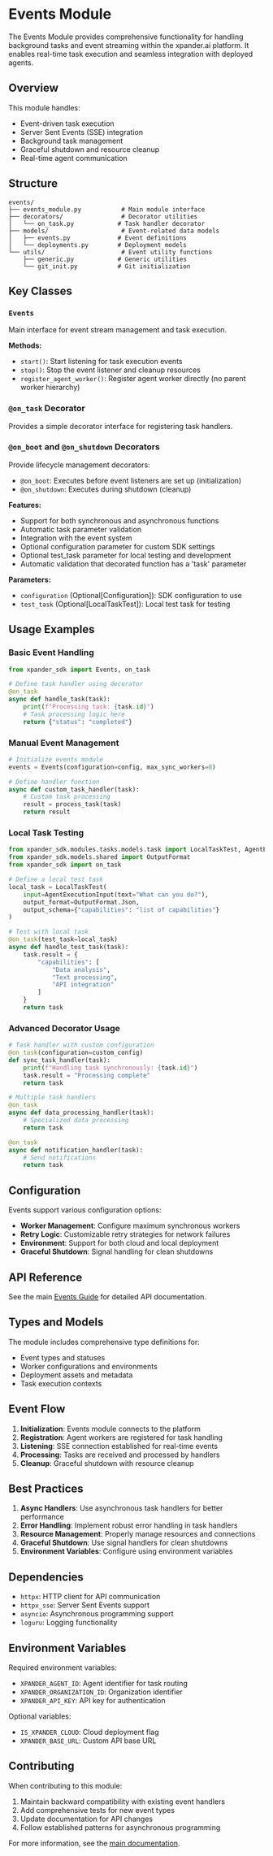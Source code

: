 # Events Module

The Events Module provides comprehensive functionality for handling background tasks and event streaming within the xpander.ai platform. It enables real-time task execution and seamless integration with deployed agents.

## Overview

This module handles:
- Event-driven task execution
- Server Sent Events (SSE) integration
- Background task management
- Graceful shutdown and resource cleanup
- Real-time agent communication

## Structure

```
events/
├── events_module.py           # Main module interface
├── decorators/                # Decorator utilities
│   └── on_task.py            # Task handler decorator
├── models/                    # Event-related data models
│   ├── events.py             # Event definitions
│   └── deployments.py        # Deployment models
└── utils/                     # Event utility functions
    ├── generic.py            # Generic utilities
    └── git_init.py           # Git initialization
```

## Key Classes

### `Events`
Main interface for event stream management and task execution.

**Methods:**
- `start()`: Start listening for task execution events
- `stop()`: Stop the event listener and cleanup resources
- `register_agent_worker()`: Register agent worker directly (no parent worker hierarchy)

### `@on_task` Decorator
Provides a simple decorator interface for registering task handlers.

### `@on_boot` and `@on_shutdown` Decorators
Provide lifecycle management decorators:
- `@on_boot`: Executes before event listeners are set up (initialization)
- `@on_shutdown`: Executes during shutdown (cleanup)

**Features:**
- Support for both synchronous and asynchronous functions
- Automatic task parameter validation
- Integration with the event system
- Optional configuration parameter for custom SDK settings
- Optional test_task parameter for local testing and development
- Automatic validation that decorated function has a 'task' parameter

**Parameters:**
- `configuration` (Optional[Configuration]): SDK configuration to use
- `test_task` (Optional[LocalTaskTest]): Local test task for testing

## Usage Examples

### Basic Event Handling
```python
from xpander_sdk import Events, on_task

# Define task handler using decorator
@on_task
async def handle_task(task):
    print(f"Processing task: {task.id}")
    # Task processing logic here
    return {"status": "completed"}
```

### Manual Event Management
```python
# Initialize events module
events = Events(configuration=config, max_sync_workers=8)

# Define handler function
async def custom_task_handler(task):
    # Custom task processing
    result = process_task(task)
    return result
```

### Local Task Testing
```python
from xpander_sdk.modules.tasks.models.task import LocalTaskTest, AgentExecutionInput
from xpander_sdk.models.shared import OutputFormat
from xpander_sdk import on_task

# Define a local test task
local_task = LocalTaskTest(
    input=AgentExecutionInput(text="What can you do?"),
    output_format=OutputFormat.Json,
    output_schema={"capabilities": "list of capabilities"}
)

# Test with local task
@on_task(test_task=local_task)
async def handle_test_task(task):
    task.result = {
        "capabilities": [
            "Data analysis",
            "Text processing", 
            "API integration"
        ]
    }
    return task
```

### Advanced Decorator Usage
```python
# Task handler with custom configuration
@on_task(configuration=custom_config)
def sync_task_handler(task):
    print(f"Handling task synchronously: {task.id}")
    task.result = "Processing complete"
    return task

# Multiple task handlers
@on_task
async def data_processing_handler(task):
    # Specialized data processing
    return task

@on_task
async def notification_handler(task):
    # Send notifications
    return task
```

## Configuration

Events support various configuration options:

- **Worker Management**: Configure maximum synchronous workers
- **Retry Logic**: Customizable retry strategies for network failures
- **Environment**: Support for both cloud and local deployment
- **Graceful Shutdown**: Signal handling for clean shutdowns

## API Reference

See the main [Events Guide](/docs/EVENTS.md) for detailed API documentation.

## Types and Models

The module includes comprehensive type definitions for:
- Event types and statuses
- Worker configurations and environments
- Deployment assets and metadata
- Task execution contexts

## Event Flow

1. **Initialization**: Events module connects to the platform
2. **Registration**: Agent workers are registered for task handling
3. **Listening**: SSE connection established for real-time events
4. **Processing**: Tasks are received and processed by handlers
5. **Cleanup**: Graceful shutdown with resource cleanup

## Best Practices

1. **Async Handlers**: Use asynchronous task handlers for better performance
2. **Error Handling**: Implement robust error handling in task handlers
3. **Resource Management**: Properly manage resources and connections
4. **Graceful Shutdown**: Use signal handlers for clean shutdowns
5. **Environment Variables**: Configure using environment variables

## Dependencies

- `httpx`: HTTP client for API communication
- `httpx_sse`: Server Sent Events support
- `asyncio`: Asynchronous programming support
- `loguru`: Logging functionality

## Environment Variables

Required environment variables:
- `XPANDER_AGENT_ID`: Agent identifier for task routing
- `XPANDER_ORGANIZATION_ID`: Organization identifier
- `XPANDER_API_KEY`: API key for authentication

Optional variables:
- `IS_XPANDER_CLOUD`: Cloud deployment flag
- `XPANDER_BASE_URL`: Custom API base URL

## Contributing

When contributing to this module:
1. Maintain backward compatibility with existing event handlers
2. Add comprehensive tests for new event types
3. Update documentation for API changes
4. Follow established patterns for asynchronous programming

For more information, see the [main documentation](/docs/EVENTS.md).
